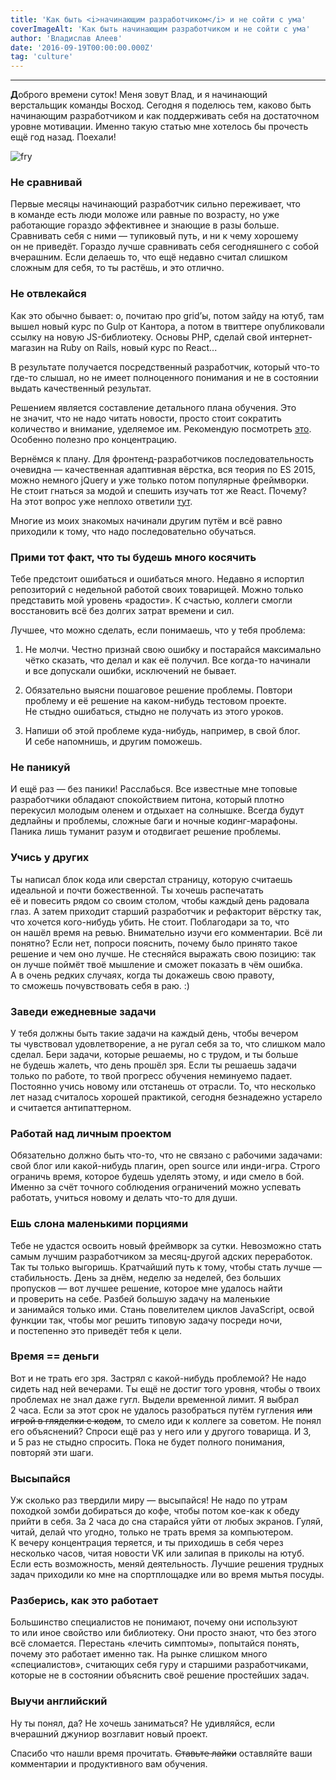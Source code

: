 ```yaml
---
title: 'Как быть <i>начинающим разработчиком</i> и не сойти с ума'
coverImageAlt: 'Как быть начинающим разработчиком и не сойти с ума'
author: 'Владислав Алеев'
date: '2016-09-19T00:00:00.000Z'
tag: 'culture'
---
```


---

**Д**оброго времени суток! Меня зовут Влад, и я начинающий верстальщик команды Восход. Сегодня я поделюсь тем, каково быть начинающим разработчиком и как поддерживать себя на достаточном уровне мотивации. Именно такую статью мне хотелось бы прочесть ещё год назад. Поехали!

<Img imageName='fry' alt='fry'>

### Не сравнивай

Первые месяцы начинающий разработчик сильно переживает, что в команде есть люди моложе или равные по возрасту, но уже работающие гораздо эффективнее и знающие в разы больше. Сравнивать себя с ними — тупиковый путь, и ни к чему хорошему он не приведёт. Гораздо лучше сравнивать себя сегодняшнего с собой вчерашним. Если делаешь то, что ещё недавно считал слишком сложным для себя, то ты растёшь, и это отлично.

### Не отвлекайся

Как это обычно бывает: о, почитаю про grid’ы, потом зайду на ютуб, там вышел новый курс по Gulp от Кантора, а потом в твиттере опубликовали ссылку на новую <span class="no-wrap">JS-библиотеку.</span> Основы PHP, сделай свой интернет-магазин на Ruby on Rails, новый курс по React...

В результате получается посредственный разработчик, который что-то где-то слышал, но не имеет полноценного понимания и не в состоянии выдать качественный результат.

Решением является составление детального плана обучения. Это не значит, что не надо читать новости, просто стоит сократить количество и внимание, уделяемое им. Рекомендую посмотреть [это](http://www.niceandeasy.me/daily/news-is-shit). Особенно полезно про концентрацию.

Вернёмся к плану. Для фронтенд-разработчиков последовательность очевидна — качественная адаптивная вёрстка, вся теория по ES 2015, можно немного jQuery и уже только потом популярные фреймворки. Не стоит гнаться за модой и спешить изучать тот же React. Почему? На этот вопрос уже неплохо ответили [тут](https://snipcart.com/blog/learn-vanilla-javascript-before-using-js-frameworks).

Многие из моих знакомых начинали другим путём и всё равно приходили к тому, что надо последовательно обучаться.

### Прими тот факт, что ты будешь много косячить

Тебе предстоит ошибаться и ошибаться много. Недавно я испортил репозиторий с недельной работой своих товарищей. Можно только представить мой уровень «радости». К счастью, коллеги смогли восстановить всё без долгих затрат времени и сил.

Лучшее, что можно сделать, если понимаешь, что у тебя проблема:

1. Не молчи. Честно признай свою ошибку и постарайся максимально чётко сказать, что делал и как её получил. Все когда-то начинали и все допускали ошибки, исключений не бывает.

2. Обязательно выясни пошаговое решение проблемы. Повтори проблему и её решение на каком-нибудь тестовом проекте. Не стыдно ошибаться, стыдно не получать из этого уроков.

3. Напиши об этой проблеме куда-нибудь, например, в свой блог. И себе напомнишь, и другим поможешь.

### Не паникуй

И ещё раз — без паники! Расслабься. Все известные мне топовые разработчики обладают спокойствием питона, который плотно перекусил молодым оленем и отдыхает на солнышке. Всегда будут дедлайны и проблемы, сложные баги и ночные кодинг-марафоны. Паника лишь туманит разум и отодвигает решение проблемы.

### Учись у других

Ты написал блок кода или сверстал страницу, которую считаешь идеальной и почти божественной. Ты хочешь распечатать её и повесить рядом со своим столом, чтобы каждый день радовала глаз. А затем приходит старший разработчик и рефакторит вёрстку так, что хочется кого-нибудь убить. Не стоит. Поблагодари за то, что он нашёл время на ревью. Внимательно изучи его комментарии. Всё ли понятно? Если нет, попроси пояснить, почему было принято такое решение и чем оно лучше. Не стесняйся выражать свою позицию: так он лучше поймёт твоё мышление и сможет показать в чём ошибка. А в очень редких случаях, когда ты докажешь свою правоту, то сможешь почувствовать себя в раю. :)

### Заведи ежедневные задачи

У тебя должны быть такие задачи на каждый день, чтобы вечером ты чувствовал удовлетворение, а не ругал себя за то, что слишком мало сделал. Бери задачи, которые решаемы, но с трудом, и ты больше не будешь жалеть, что день прошёл зря. Если ты решаешь задачи только по работе, то твой прогресс обучения неминуемо падает. Постоянно учись новому или отстанешь от отрасли. То, что несколько лет назад считалось хорошей практикой, сегодня безнадежно устарело и считается антипаттерном.

### Работай над личным проектом

Обязательно должно быть что-то, что не связано с рабочими задачами: свой блог или какой-нибудь плагин, open source или инди-игра. Строго ограничь время, которое будешь уделять этому, и иди смело в бой. Именно за счёт точного соблюдения ограничений можно успевать работать, учиться новому и делать что-то для души.

### Ешь слона маленькими порциями

Тебе не удастся освоить новый фреймворк за сутки. Невозможно стать самым лучшим разработчиком за месяц-другой адских переработок. Так ты только выгоришь. Кратчайший путь к тому, чтобы стать лучше — стабильность. День за днём, неделю за неделей, без больших пропусков — вот лучшее решение, которое мне удалось найти и проверить на себе. Разбей большую задачу на маленькие и занимайся только ими. Стань повелителем циклов JavaScript, освой функции так, чтобы мог решить типовую задачу посреди ночи, и постепенно это приведёт тебя к цели.

### Время == деньги

Вот и не трать его зря. Застрял с какой-нибудь проблемой? Не надо сидеть над ней вечерами. Ты ещё не достиг того уровня, чтобы о твоих проблемах не знал даже гугл. Выдели временной лимит. Я выбрал 2 часа. Если за этот срок не удалось разобраться путём гугления <s>или игрой в гляделки с кодом</s>, то смело иди к коллеге за советом. Не понял его объяснений? Спроси ещё раз у него или у другого товарища. И 3, и 5 раз не стыдно спросить. Пока не будет полного понимания, повторяй эти шаги.

### Высыпайся

Уж сколько раз твердили миру — высыпайся! Не надо по утрам походкой зомби добираться до кофе, чтобы потом кое-как к обеду прийти в себя. За 2 часа до сна старайся уйти от любых экранов. Гуляй, читай, делай что угодно, только не трать время за компьютером. К вечеру концентрация теряется, и ты приходишь в себя через несколько часов, читая новости VK или залипая в приколы на ютуб. Если есть возможность, меняй деятельность. Лучшие решения трудных задач приходили ко мне на спортплощадке или во время мытья посуды.

### Разберись, как это работает

Большинство специалистов не понимают, почему они используют то или иное свойство или библиотеку. Они просто знают, что без этого всё сломается. Перестань «лечить симптомы», попытайся понять, почему это работает именно так. На рынке слишком много «специалистов», считающих себя гуру и старшими разработчиками, которые не в состоянии объяснить своё решение простейших задач.

### Выучи английский

Ну ты понял, да? Не хочешь заниматься? Не удивляйся, если вчерашний джуниор возглавит новый проект.

Спасибо что нашли время прочитать. <s>Ставьте лайки</s> оставляйте ваши комментарии и продуктивного вам обучения.
